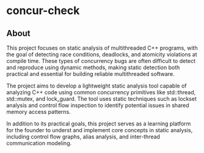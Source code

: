 # concur-check

## About
This project focuses on static analysis of multithreaded C++ programs, with the goal of detecting race conditions, deadlocks, and atomicity violations at compile time. These types of concurrency bugs are often difficult to detect and reproduce using dynamic methods, making static detection both practical and essential for building reliable multithreaded software.

The project aims to develop a lightweight static analysis tool capable of analyzing C++ code using common concurrency primitives like std::thread, std::mutex, and lock_guard. The tool uses static techniques such as lockset analysis and control flow inspection to identify potential issues in shared memory access patterns.

In addition to its practical goals, this project serves as a learning platform for the founder to underst and implement core concepts in static analysis, including control flow graphs, alias analysis, and inter-thread communication modeling.
